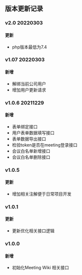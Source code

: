 ## 版本更新记录

### v2.0 20220303

#### 更新
- php版本最低为7.4

### v1.07 20220303
#### 新增

- 解绑当前公司用户 
- 增加用户更新请求

### v1.0.6  20211229

#### 新增

- 表单绑定接口
- 用户表单数据填写接口  
- 表单数据导出接口
- 检验token是否在meeting登录接口
- 会议白名单新增接口
- 会议白名单删除接口


### v1.0.5

#### 更新

- 增加相关注解便于日常项目开发

### v1.0.1

#### 更新

- 更新优化相关接口逻辑


### v1.0.0  

#### 新增

- 初始化Meeting Wiki 相关接口

